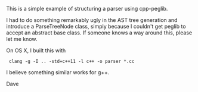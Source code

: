 This is a simple example of structuring a parser using cpp-peglib.

I had to do something remarkably ugly in the AST tree generation and
introduce a ParseTreeNode class, simply because I couldn't get
peglib to accept an abstract base class. If someone knows a way around this,
please let me know.

On OS X, I built this with

     clang -g -I .. -std=c++11 -l c++ -o parser *.cc

I believe something similar works for g++.


Dave

